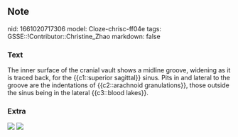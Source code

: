 ## Note
nid: 1661020717306
model: Cloze-chrisc-ff04e
tags: GSSE::!Contributor::Christine_Zhao
markdown: false

### Text
<div>
  <div>
    <div>
      The inner surface of the cranial vault shows a midline
      groove, widening as it is traced back, for the {{c1::superior
      sagittal}} sinus. Pits in and lateral to the groove are the
      indentations of {{c2::arachnoid granulations}}, those outside
      the sinus being in the lateral {{c3::blood lakes}}.
    </div>
  </div>
</div>

### Extra
<img src="5913030166_25f526d199_b.jpg"> <img src= 
"Screen%20Shot%202021-08-01%20at%2010.47.09%20am.png">
